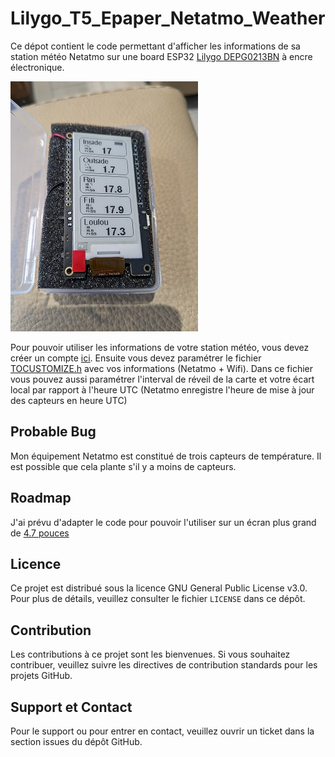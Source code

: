 # Lilygo_T5_Epaper_Netatmo_Weather

Ce dépot contient le code permettant d'afficher les informations de sa station météo Netatmo sur une board ESP32 [Lilygo DEPG0213BN](https://www.lilygo.cc/products/t5-v2-3-1) à encre électronique.

![DEPG0213BN](./doc/DEPG0213BN_SMALL.jpg)

Pour pouvoir utiliser les informations de votre station météo, vous devez créer un compte [ici](https://dev.netatmo.com/apps/). Ensuite vous devez paramétrer le fichier [TOCUSTOMIZE.h](./include/TOCUSTOMIZE.h) avec vos informations (Netatmo + Wifi). Dans ce fichier vous pouvez aussi paramétrer l'interval de réveil de la carte et votre écart local par rapport à l'heure UTC (Netatmo enregistre l'heure de mise à jour des capteurs en heure UTC)

## Probable Bug

Mon équipement Netatmo est constitué de trois capteurs de température. Il est possible que cela plante s'il y a moins de capteurs.

## Roadmap

J'ai prévu d'adapter le code pour pouvoir l'utiliser sur un écran plus grand de [4.7 pouces](https://www.lilygo.cc/products/t5-4-7-inch-e-paper-v2-3)

## Licence

Ce projet est distribué sous la licence GNU General Public License v3.0. Pour plus de détails, veuillez consulter le fichier `LICENSE` dans ce dépôt.

## Contribution

Les contributions à ce projet sont les bienvenues. Si vous souhaitez contribuer, veuillez suivre les directives de contribution standards pour les projets GitHub.

## Support et Contact

Pour le support ou pour entrer en contact, veuillez ouvrir un ticket dans la section issues du dépôt GitHub.
